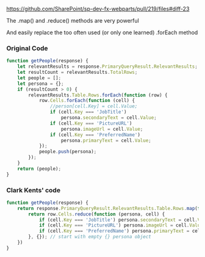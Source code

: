 https://github.com/SharePoint/sp-dev-fx-webparts/pull/219/files#diff-23

The .map() and .reduce() methods are very powerful 

And easily replace the too often used (or only one learned) .forEach method

### Original Code


```js
function getPeople(response) {
    let relevantResults = response.PrimaryQueryResult.RelevantResults;
    let resultCount = relevantResults.TotalRows;
    let people = [];
    let persona = {};
    if (resultCount > 0) {
        relevantResults.Table.Rows.forEach(function (row) {
            row.Cells.forEach(function (cell) {
                //person[cell.Key] = cell.Value;
                if (cell.Key === 'JobTitle')
                    persona.secondaryText = cell.Value;
                if (cell.Key === 'PictureURL')
                    persona.imageUrl = cell.Value;
                if (cell.Key === 'PreferredName')
                    persona.primaryText = cell.Value;
            });
            people.push(persona);
        });
    }
    return (people);
}
```

### Clark Kents' code

```js
function getPeople(response) {
    return response.PrimaryQueryResult.RelevantResults.Table.Rows.map(function (row) {
        return row.Cells.reduce(function (persona, cell) {
            if (cell.Key === 'JobTitle') persona.secondaryText = cell.Value;
            if (cell.Key === 'PictureURL') persona.imageUrl = cell.Value;
            if (cell.Key === 'PreferredName') persona.primaryText = cell.Value;
        }, {}); // start with empty {} persona object
    })
}
```
 
